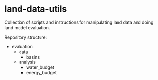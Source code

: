 # land-data-utils

Collection of scripts and instructions for manipulating land data and doing land model evaluation. 

Repository structure:
- evaluation
  - data
	  - basins
  - analysis
    - water_budget
    - energy_budget
